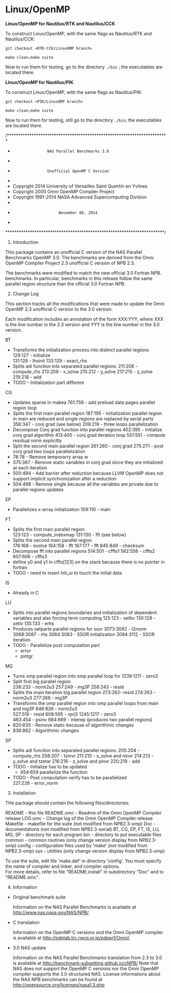 # Linux/OpenMP

**Linux/OpenMP for Nautilus/RTK and Nautilus/CCK**

To construct Linux/OpenMP, with the same flags as Nautilus/RTK and Nautilus/CCK:

`git checkout <RTK-CCK/LinuxOMP branch>`

`make clean;make suite`

Now to run them for testing, go to the directory `./bin` ; the executables are located there.



**Linux/OpenMP for Nautilus/PIK**

To construct Linux/OpenMP, with the same flags as Nautilus/PIK:

`git checkout <PIK/LinuxOMP branch>`

`make clean;make suite`

Now to run them for testing, still go to the directory `./bin`; the executables are located there.

 

/***********************************************************************
*

*                    NAS Parallel Benchmarks 3.0
*
*                    Unofficial OpenMP C Version
*
*  Copyright 2014 University of Versailles Saint Quentin en Yvlines  
*  Copyright 2000 Omni OpenMP Compiler Project 
*  Copyright 1991-2014 NASA Advanced Supercomputing Division
*
*                         November 08, 2014
*
***********************************************************************/

1. Introduction

This package contains an unofficial C version of the NAS Parallel Benchmarks
OpenMP 3.0.  The benchmarks are derived from the Omni OpenMP Compiler Project
2.3 unofficial C version of NPB 2.3.

The benchmarks were modified to match the new official 3.0 Fortran NPB.
benchmarks. In particular, benchmarks in this release follow the same parallel
region structure than the official 3.0 Fortran NPB.

2. Change Log

This section tracks all the modifications that were made to update the
Omni OpenMP 2.3 unofficial C version to the 3.0 version.

Each modification includes an annotation of the form XXX:YYY,
where XXX is the line number in the 2.3 version and YYY is the 
line number in the 3.0 version.

BT
  * Transforms the initialization process into distinct parallel regions:
    129:127 - initialize  
    131:128 - lhsinit
    133:129 - exact_rhs
  * Splits adi function into separated parallel regions:
    211:206 - compute_rhs
    213:209 - x_solve
    215:212 - y_solve
    217:215 - z_solve
    219:218 - add
  * TODO - Initialization part different 

CG
  * Updates sparse in makea
    761:756 - add preload data pages parallel region loop 
  * Splits the first main parallel region 
    187:195 - initialization parallel region in main are reduced and single regions are replaced by serial parts 
    356:347 - conj grad (see below)
    209:219 - three loops parallelization        
  * Decompose Conj grad function into parallel regions 
    402:395 - initialize conj grad algorithm
    413:405 - conj grad iteration loop
    551:551 - compute residual norm explicitly             
  * Split the second main parallel region
    261:260 - conj grad
    275:271 - post conj grad two loops parallelization
  * 78:78 - Remove temporarry array w 
  * 375:367 - Remove static variables in conj grad since they are initialized at each iteration
  * 500:494 - Add barrier after reduction because LLVM OpenMP does not support implicit synchronization after a reduction
  * 504:498 - Remove single because all the variables are private due to parallel regions updates

EP
  * Parallelizes x-array initialization
    109:110 - main

FT
  * Splits the first main parallel region   
    123:123 - compute_indexmap
    131:130 - fft (see below)
  * Splits the second main parallel region   
    176:168 - evolve
    164:158 - fft
    187:177 - fft
    845:849 - checksum 
  * Decompose fft into parallel regions
    514:501 - cffts1
    562:556 - cffts2
    607:606 - cffts3    
  * define y0 and y1 in cffts[123] on the stack because there is no pointer in fortran
  * TODO - need to insert init_ui to touch the initial data 

IS
  * Already in C

LU
  * Splits into parallel regions boundaries and initialization of dependent variables and also forcing term computing
    125:123 - setbv
    130:128 - setiv
    135:133 - erhs
  * Produces setparte parallel regions for ssor
    3073:3092 - l2norm
    3068:3087 - rhs
    3064:3083 - SSOR initialization
    3094:3112 - SSOR iteration 
  * TODO - Parallelize post computation part
    - error 
    - pintgr

MG
  * Turns omp parallel region into omp parallel loop for 
    1239:1211 - zero3
  * Split first big parallel region  
    238:233 - norm2u3
    257:249 - mg3P 
    258:243 - resid  
  * Splits the main iteration big parallel region
    273:262- resid
    274:263 - norm2u3
    277:266 - mg3P   
  * Transforms the omp parallel region into omp parallel loops from main and mg3P
    846:826 - norm2u3  
    527:516 - resid
    608:595 - rprj3
    1245:1217 - zero3    
    463:454 - psinv
    684:669 - interep (produces two parallel regions)    
  * 820:835 - Remove static because of algorithmic changes 
  * 836:862 - Algorithmic changes 

SP
  * Splits adi function into separated parallel regions:
    205:204 - compute_rhs
    208:207 - txinvr
    211:210 - x_solve and ninvr
    214:213 - y_solve and tzetar
    216:216 - z_solve and pinvr
    220:219 - add
  * TODO - Initialize has to be updated 
    - 654:659 parallelize the function
  * TODO - Post computation verify has to be parallelized   
    221:226 - error_norm 
3. Installation

THe package should contain the following files/directories:

  README - this file
  README.omc - Readme of the Omni OpenMP Compiler release
  LOG.omc - Change log of the Omni OpenMP Compiler release
  Makefile - makefile for the suite (not modified from NPB2.3-omp)
  Doc - documentations (not modified from NPB2.3-serial)
  BT, CG, EP, FT, IS, LU, MG, SP - directory for each program
  bin - directory to put executable files
  common - common routines (only change version display from NPB2.3-omp)
  config - configuration files used by 'make' (not modified from NPB2.3-omp)
  sys - utilities (only change version display from NPB2.3-omp)

To use the suite, edit file 'make.def' in directory 'config'.
You must specify the name of compiler and linker, and compiler options.  
For more details, refer to file "README.install" in subdirectory "Doc" and to "README.omc".

4. Information

- Original benchmark suite

  Information on the NAS Parallel Benchmarks is available at
  http://www.nas.nasa.gov/NAS/NPB/.

- C translation

  Information on the OpenMP C versions and the Omni OpenMP compiler is 
  available at http://pdplab.trc.rwcp.or.jp/pdperf/Omni/.

- 3.0 NAS update 
  
  Information on the NAS Parallel Benchmarks translation from 2.3 to 3.0 is available at http://benchmark-subsetting.github.io/cNPB/
  Note that NAS does not support the OpenMP C versions nor the Omni OpenMP compiler supports the 3.0 structured NAS.
  License informations about the NAS NPB benchmarks can be found at http://opensource.org/licenses/nasa1.3.php   
